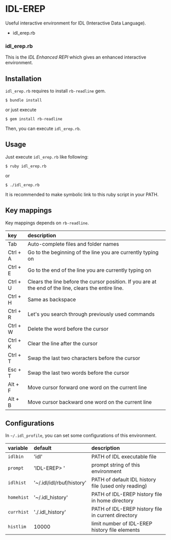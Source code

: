 IDL-EREP
===
Useful interactive environment for IDL (Interactive Data Language).

* idl\_erep.rb

### idl\_erep.rb
This is the *IDL Enhanced REPl*
which gives an enhanced interactive environment.


Installation
---

`idl_erep.rb` requires to install `rb-readline` gem.

    $ bundle install

or just execute

    $ gem install rb-readline

Then, you can execute `idl_erep.rb`.


Usage
---

Just execute `idl_erep.rb` like following:

    $ ruby idl_erep.rb

or

    $ ./idl_erep.rb

It is recommended to make symbolic link to this ruby script in your PATH.


Key mappings
---
Key mappings depends on `rb-readline`.

| key      | description                                                                   |
|:---------|:------------------------------------------------------------------------------|
| Tab      | Auto-complete files and folder names                                          |
| Ctrl + A | Go to the beginning of the line you are currently typing on                   |
| Ctrl + E | Go to the end of the line you are currently typing on                         |
| Ctrl + U | Clears the line before the cursor position. If you are at the end of the line, clears the entire line. |
| Ctrl + H | Same as backspace                                                             |
| Ctrl + R | Let's you search through previously used commands                             |
| Ctrl + W | Delete the word before the cursor                                             |
| Ctrl + K | Clear the line after the cursor                                               |
| Ctrl + T | Swap the last two characters before the cursor                                |
| Esc + T  | Swap the last two words before the cursor                                     |
| Alt + F  | Move cursor forward one word on the current line                              |
| Alt + B  | Move cursor backward one word on the current line                             |


Configurations
---

In `~/.idl_profile`, you can set some configurations of this environment.

| variable   | default                   | description                                          |
|:-----------|:--------------------------|:-----------------------------------------------------|
| `idlbin`   | 'idl'                     | PATH of IDL executable file                          |
| `prompt`   | 'IDL-EREP> '              | prompt string of this environment                    |
| `idlhist`  | '~/.idl/idl/rbuf/history' | PATH of default IDL history file (used only reading) |
| `homehist` | '~/.idl\_history'         | PATH of IDL-EREP history file in home directory      |
| `currhist` | './.idl\_history'         | PATH of IDL-EREP history file in current directory   |
| `histlim`  | 10000                     | limit number of IDL-EREP history file elements       |


